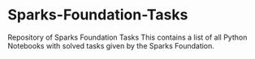 # Sparks-Foundation-Tasks
Repository of Sparks Foundation Tasks
This contains a list of all Python Notebooks with solved tasks given by the Sparks Foundation.
